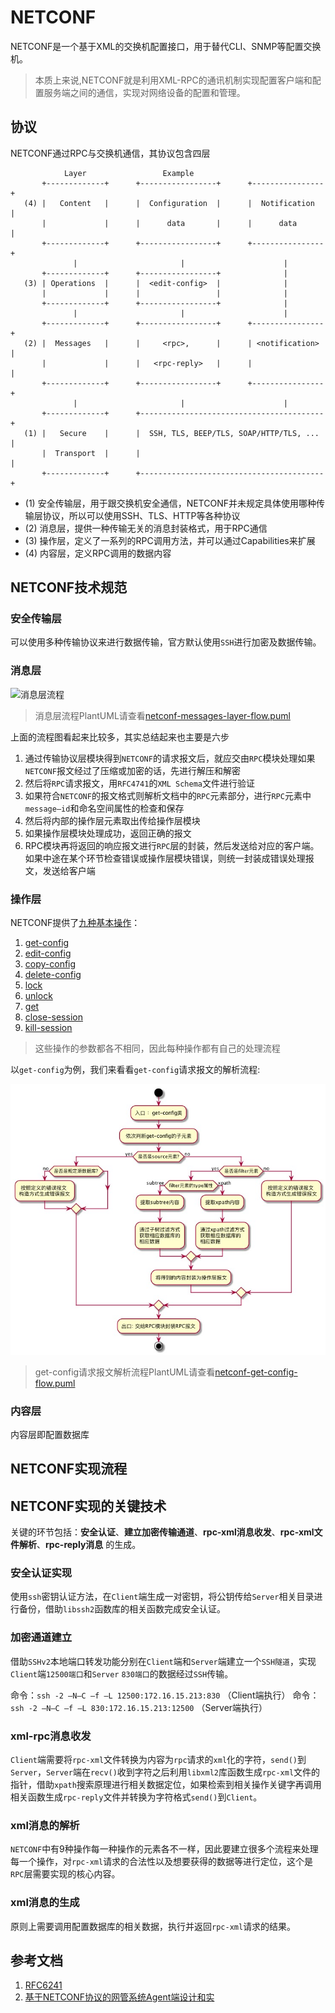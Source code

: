 # NETCONF

NETCONF是一个基于XML的交换机配置接口，用于替代CLI、SNMP等配置交换机。

> 本质上来说,NETCONF就是利用XML-RPC的通讯机制实现配置客户端和配置服务端之间的通信，实现对网络设备的配置和管理。

## 协议

NETCONF通过RPC与交换机通信，其协议包含四层

```
            Layer                 Example
       +-------------+      +-----------------+      +----------------+
   (4) |   Content   |      |  Configuration  |      |  Notification  |
       |             |      |      data       |      |      data      |
       +-------------+      +-----------------+      +----------------+
              |                       |                      |
       +-------------+      +-----------------+              |
   (3) | Operations  |      |  <edit-config>  |              |
       |             |      |                 |              |
       +-------------+      +-----------------+              |
              |                       |                      |
       +-------------+      +-----------------+      +----------------+
   (2) |  Messages   |      |     <rpc>,      |      | <notification> |
       |             |      |   <rpc-reply>   |      |                |
       +-------------+      +-----------------+      +----------------+
              |                       |                      |
       +-------------+      +-----------------------------------------+
   (1) |   Secure    |      |  SSH, TLS, BEEP/TLS, SOAP/HTTP/TLS, ... |
       |  Transport  |      |                                         |
       +-------------+      +-----------------------------------------+
```

- (1) 安全传输层，用于跟交换机安全通信，NETCONF并未规定具体使用哪种传输层协议，所以可以使用SSH、TLS、HTTP等各种协议
- (2) 消息层，提供一种传输无关的消息封装格式，用于RPC通信
- (3) 操作层，定义了一系列的RPC调用方法，并可以通过Capabilities来扩展
- (4) 内容层，定义RPC调用的数据内容

## NETCONF技术规范

### 安全传输层

可以使用多种传输协议来进行数据传输，官方默认使用`SSH`进行加密及数据传输。

### 消息层

![消息层流程](http://www.plantuml.com/plantuml/png/ZLJDRjf04BxxANnCBFK5mg6HelRMj6fwv88QqrXgdAgcXzwI1XD3J71R2wVy1GGaRbLiaAWKVW8luzarfxn21zOaRWgbUrZDxiutFz_CxAQIYBrFVDX_ot4pYUCsG6r2hixV3WlUu0pw9ZLjoEPynu7EfwXCx1gKBHXPeBK5uUMBBP9falm9DBg205_qg2m8EwAYI0SeH3Wfpg-1rY3v5ceY-Dm5uvB-l0H3stxoQklvzbDcEYhJGdBdzPwu7tkypYVsH9bV-oWgwnoFQsPaz8EUkNUcG3sctIfYe5CXXrT_O-QuPnXBx8tuIDfblg5a-_en5BkGKXUZxZn-lW4ZIx_t9rON1MXPp09frMdDMOvTY4-fuFI224R6_vYOhWtU6vUXTSxS1wOqow_PaINwh2xaQzQxAM6vM6sMAPDgZsITG1bTE1LlT0fwtdURx78nK8e79GtocSE8Pa3cOdLMOUSiNgoZ82ZphhaTwc7ky8YDmuB4ncDCfg_ycawBrzYUx6cczI1xVsn2iV8l3cQXX6a8GqYv2UqZlwvYlwqs9SgxKfnRVVldpVs9IMn7XhthZ3zkUuC1IUR8hoDgdv9IUc9-yrqtOFYUO2HJJuDJy7ffP98f1IbKafF3AidtO9YZvWLMAFmQ2TnXsvpqSUId4zzlKBFpOEY3aMyagP7Y8zEFuk0TnsqYUFfl_0O0)

> 消息层流程PlantUML请查看[netconf-messages-layer-flow.puml](https://raw.githubusercontent.com/tonydeng/sdn-handbook/master/puml/netconf-messages-layer-flow.puml)

上面的流程图看起来比较多，其实总结起来也主要是六步

1. 通过传输协议层模块得到`NETCONF`的请求报文后，就应交由`RPC`模块处理如果`NETCONF`报文经过了压缩或加密的话，先进行解压和解密
1. 然后将`RPC`请求报文，用`RFC4741`的`XML Schema`文件进行验证
1. 如果符合`NETCONF`的报文格式则解析文档中的`RPC`元素部分，进行`RPC`元素中`message—id`和命名空间属性的检查和保存
1. 然后将内部的操作层元素取出传给操作层模块
1. 如果操作层模块处理成功，返回正确的报文
1. RPC模块再将返回的响应报文进行`RPC`层的封装，然后发送给对应的客户端。如果中途在某个环节检查错误或操作层模块错误，则统一封装成错误处理报文，发送给客户端

### 操作层

NETCONF提供了[九种基本操作](https://tools.ietf.org/html/rfc6241#section-7)：

1. [get-config](https://tools.ietf.org/html/rfc6241#section-7.1)
2. [edit-config](https://tools.ietf.org/html/rfc6241#section-7.2)
3. [copy-config](https://tools.ietf.org/html/rfc6241#section-7.3)
4. [delete-config](https://tools.ietf.org/html/rfc6241#section-7.4)
6. [lock](https://tools.ietf.org/html/rfc6241#section-7.5)
7. [unlock](https://tools.ietf.org/html/rfc6241#section-7.6)
5. [get](https://tools.ietf.org/html/rfc6241#section-7.7)
8. [close-session](https://tools.ietf.org/html/rfc6241#section-7.8)
9. [kill-session](https://tools.ietf.org/html/rfc6241#section-7.9)

> 这些操作的参数都各不相同，因此每种操作都有自己的处理流程

以`get-config`为例，我们来看看`get-config`请求报文的解析流程:

![get-config请求报文解析流程](../images/netconf-get-config-flow.jpg)

> get-config请求报文解析流程PlantUML请查看[netconf-get-config-flow.puml](https://raw.githubusercontent.com/tonydeng/sdn-handbook/master/puml/netconf-get-config-flow.puml)

### 内容层

内容层即配置数据库


## NETCONF实现流程



## NETCONF实现的关键技术

关键的环节包括：**安全认证**、**建立加密传输通道**、**rpc-xml消息收发**、**rpc-xml文件解析**、**rpc-reply消息** 的生成。

### 安全认证实现

使用`ssh`密钥认证方法，在`Client`端生成一对密钥，将公钥传给`Server`相关目录进行备份，借助`libssh2`函数库的相关函数完成安全认证。


### 加密通道建立

借助`SSHv2`本地端口转发功能分别在`Client`端和`Server`端建立一个`SSH隧道`，实现`Client`端`12500端口`和`Server` `830端口`的数据经过`SSH`传输。

命令：`ssh -2 –N–C –f –L 12500:172.16.15.213:830` （Client端执行）
命令：`ssh -2 –N–C –f –L 830:172.16.15.213:12500` （Server端执行）


### xml-rpc消息收发

`Client`端需要将`rpc-xml`文件转换为内容为`rpc`请求的`xml`化的字符，`send()`到`Server`，`Server`端在`recv()`收到字符之后利用`libxml2`库函数生成`rpc-xml`文件的指针，借助`xpath`搜索原理进行相关数据定位，如果检索到相关操作关键字再调用相关函数生成`rpc-reply`文件并转换为字符格式`send()`到`Client`。

### xml消息的解析

`NETCONF`中有9种操作每一种操作的元素各不一样，因此要建立很多个流程来处理每一个操作，对`rpc-xml`请求的合法性以及想要获得的数据等进行定位，这个是`RPC`层需要实现的核心内容。

### xml消息的生成

原则上需要调用配置数据库的相关数据，执行并返回`rpc-xml`请求的结果。

## 参考文档

1. [RFC6241](https://tools.ietf.org/html/rfc6241)
1. [基于NETCONF协议的网管系统Agent端设计和实](http://doc.mbalib.com/view/e2d0c5b3faf4a205059ba5bc9704020d.html)

